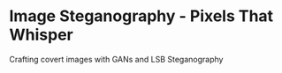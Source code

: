 # Image Steganography - Pixels That Whisper
Crafting covert images with GANs and LSB Steganography 
